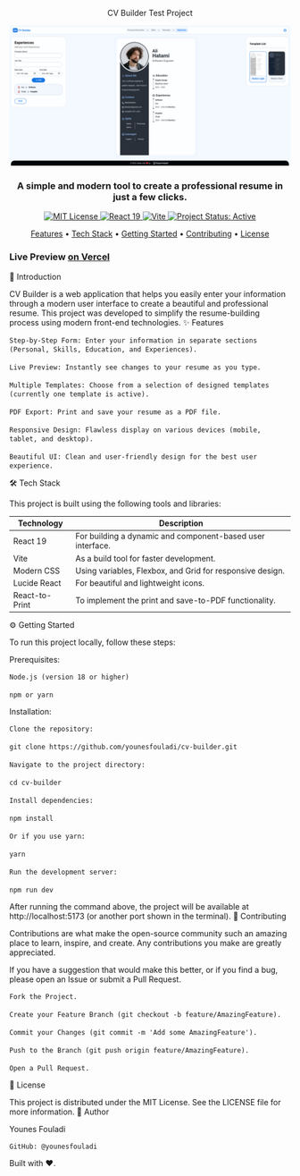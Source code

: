 <p align="center">CV Builder Test Project</p>

<p align="center">
<img src="https://github.com/younesfouladi/cv-builder/blob/main/public/images/image.png" alt="CV Builder Project Screenshot" width="800"/>
</p>

<h3 align="center">
A simple and modern tool to create a professional resume in just a few clicks.
</h3>

<p align="center">
<a href="#">
<img src="https://img.shields.io/badge/license-MIT-blue.svg" alt="MIT License">
</a>
<a href="#">
<img src="https://img.shields.io/badge/React-19-blue?logo=react&logoColor=white" alt="React 19">
</a>
<a href="#">
<img src="https://img.shields.io/badge/Vite-^7.1.0-yellowgreen?logo=vite&logoColor=white" alt="Vite">
</a>
<a href="#">
<img src="https://img.shields.io/badge/status-active-success" alt="Project Status: Active">
</a>
</p>

<p align="center">
<a href="#-features">Features</a> •
<a href="#-tech-stack">Tech Stack</a> •
<a href="#-getting-started">Getting Started</a> •
<a href="#-contributing">Contributing</a> •
<a href="#-license">License</a>
</p>

<h3>Live Preview <a href="https://cv-builder-chi-one.vercel.app/">on Vercel</a>
</h3>

🚀 Introduction

CV Builder is a web application that helps you easily enter your information through a modern user interface to create a beautiful and professional resume. This project was developed to simplify the resume-building process using modern front-end technologies.
✨ Features

    Step-by-Step Form: Enter your information in separate sections (Personal, Skills, Education, and Experiences).

    Live Preview: Instantly see changes to your resume as you type.

    Multiple Templates: Choose from a selection of designed templates (currently one template is active).

    PDF Export: Print and save your resume as a PDF file.

    Responsive Design: Flawless display on various devices (mobile, tablet, and desktop).

    Beautiful UI: Clean and user-friendly design for the best user experience.

🛠️ Tech Stack

This project is built using the following tools and libraries:

 | Technology | Description |
| ---------- | ----------- | 
| React 19 |  For building a dynamic and component-based user interface. |
| Vite |    As a build tool for faster development. |
| Modern CSS |   Using variables, Flexbox, and Grid for responsive design. |
| Lucide React |   For beautiful and lightweight icons. |
| React-to-Print |   To implement the print and save-to-PDF functionality. |

⚙️ Getting Started

To run this project locally, follow these steps:

Prerequisites:

    Node.js (version 18 or higher)

    npm or yarn

Installation:

    Clone the repository:

    git clone https://github.com/younesfouladi/cv-builder.git

    Navigate to the project directory:

    cd cv-builder

    Install dependencies:

    npm install

    Or if you use yarn:

    yarn

    Run the development server:

    npm run dev

After running the command above, the project will be available at http://localhost:5173 (or another port shown in the terminal).
🤝 Contributing

Contributions are what make the open-source community such an amazing place to learn, inspire, and create. Any contributions you make are greatly appreciated.

If you have a suggestion that would make this better, or if you find a bug, please open an Issue or submit a Pull Request.

    Fork the Project.

    Create your Feature Branch (git checkout -b feature/AmazingFeature).

    Commit your Changes (git commit -m 'Add some AmazingFeature').

    Push to the Branch (git push origin feature/AmazingFeature).

    Open a Pull Request.

📄 License

This project is distributed under the MIT License. See the LICENSE file for more information.
👤 Author

Younes Fouladi

    GitHub: @younesfouladi

Built with ❤️.
